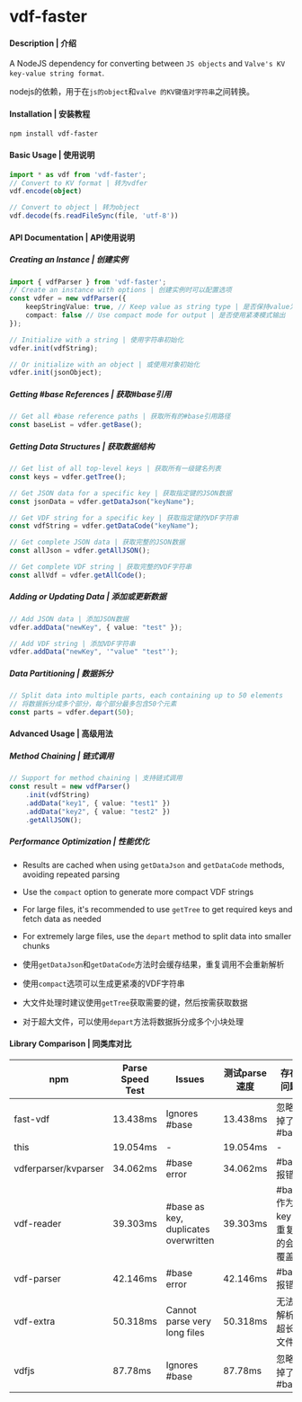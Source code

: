 # vdf-faster

#### Description | 介绍

A NodeJS dependency for converting between `JS objects` and `Valve's KV key-value string format`.

nodejs的依赖，用于在`js的object`和`valve 的KV键值对字符串`之间转换。

#### Installation | 安装教程

```bash
npm install vdf-faster
```

#### Basic Usage | 使用说明

```ts
import * as vdf from 'vdf-faster';
// Convert to KV format | 转为vdfer
vdf.encode(object)

// Convert to object | 转为object
vdf.decode(fs.readFileSync(file, 'utf-8'))
```

#### API Documentation | API使用说明

##### Creating an Instance | 创建实例
```ts
import { vdfParser } from 'vdf-faster';
// Create an instance with options | 创建实例时可以配置选项
const vdfer = new vdfParser({
    keepStringValue: true, // Keep value as string type | 是否保持value为字符串类型
    compact: false // Use compact mode for output | 是否使用紧凑模式输出
});

// Initialize with a string | 使用字符串初始化
vdfer.init(vdfString);

// Or initialize with an object | 或使用对象初始化
vdfer.init(jsonObject);
```

##### Getting #base References | 获取#base引用
```ts
// Get all #base reference paths | 获取所有的#base引用路径
const baseList = vdfer.getBase();
```

##### Getting Data Structures | 获取数据结构
```ts
// Get list of all top-level keys | 获取所有一级键名列表
const keys = vdfer.getTree();

// Get JSON data for a specific key | 获取指定键的JSON数据
const jsonData = vdfer.getDataJson("keyName");

// Get VDF string for a specific key | 获取指定键的VDF字符串
const vdfString = vdfer.getDataCode("keyName");

// Get complete JSON data | 获取完整的JSON数据
const allJson = vdfer.getAllJSON();

// Get complete VDF string | 获取完整的VDF字符串
const allVdf = vdfer.getAllCode();
```

##### Adding or Updating Data | 添加或更新数据
```ts
// Add JSON data | 添加JSON数据
vdfer.addData("newKey", { value: "test" });

// Add VDF string | 添加VDF字符串
vdfer.addData("newKey", '"value" "test"');
```

##### Data Partitioning | 数据拆分
```ts
// Split data into multiple parts, each containing up to 50 elements
// 将数据拆分成多个部分，每个部分最多包含50个元素
const parts = vdfer.depart(50);
```

#### Advanced Usage | 高级用法

##### Method Chaining | 链式调用
```ts
// Support for method chaining | 支持链式调用
const result = new vdfParser()
    .init(vdfString)
    .addData("key1", { value: "test1" })
    .addData("key2", { value: "test2" })
    .getAllJSON();
```

##### Performance Optimization | 性能优化

- Results are cached when using `getDataJson` and `getDataCode` methods, avoiding repeated parsing
- Use the `compact` option to generate more compact VDF strings
- For large files, it's recommended to use `getTree` to get required keys and fetch data as needed
- For extremely large files, use the `depart` method to split data into smaller chunks

- 使用`getDataJson`和`getDataCode`方法时会缓存结果，重复调用不会重新解析
- 使用`compact`选项可以生成更紧凑的VDF字符串
- 大文件处理时建议使用`getTree`获取需要的键，然后按需获取数据
- 对于超大文件，可以使用`depart`方法将数据拆分成多个小块处理

#### Library Comparison | 同类库对比

 | npm | Parse Speed Test | Issues | 测试parse速度 | 存在问题 |
 | ---| ---|---| --- | --- |
 | fast-vdf | 13.438ms | Ignores #base | 13.438ms | 忽略掉了#base |
 | this | 19.054ms | - | 19.054ms | - |
 | vdferparser/kvparser | 34.062ms | #base error | 34.062ms | #base报错 |
 | vdf-reader | 39.303ms | #base as key, duplicates overwritten | 39.303ms | #base作为key，重复的会覆盖 |
 | vdf-parser | 42.146ms | #base error | 42.146ms | #base报错 |
 | vdf-extra | 50.318ms | Cannot parse very long files | 50.318ms | 无法解析超长文件 |
 | vdfjs | 87.78ms | Ignores #base | 87.78ms | 忽略掉了#base |